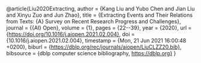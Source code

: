 @article{Liu2020Extracting,
  author    = {Kang Liu and
               Yubo Chen and
               Jian Liu and
               Xinyu Zuo and
               Jun Zhao},
  title     = {Extracting Events and Their Relations from Texts: {A} Survey on Recent
               Research Progress and Challenges},
  journal   = {{AI} Open},
  volume    = {1},
  pages     = {22--39},
  year      = {2020},
  url       = {https://doi.org/10.1016/j.aiopen.2021.02.004},
  doi       = {10.1016/j.aiopen.2021.02.004},
  timestamp = {Mon, 21 Jun 2021 16:00:48 +0200},
  biburl    = {https://dblp.org/rec/journals/aiopen/LiuCLZZ20.bib},
  bibsource = {dblp computer science bibliography, https://dblp.org}
}
